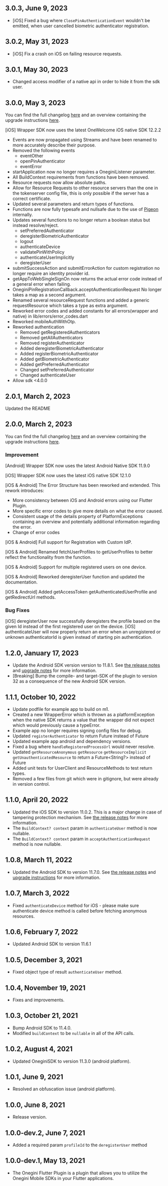 ## 3.0.3, June 9, 2023
* [iOS] Fixed a bug where `ClosePinAuthenticationEvent` wouldn't be emitted, when user cancelled biometric authenticator registration.

## 3.0.2, May 31, 2023
* [iOS] Fix a crash on iOS on failing resource requests.

## 3.0.1, May 30, 2023
* Changed access modifier of a native api in order to hide it from the sdk user.

## 3.0.0, May 3, 2023
You can find the full changelog [here](https://developer.onewelcome.com/flutter/plugin/v2-x) and an overview containing the upgrade instructions [here](https://developer.onewelcome.com/flutter/plugin/v2-0).

[iOS] Wrapper SDK now uses the latest OneWelcome iOS native SDK 12.2.2

* Events are now propagated using Streams and have been renamed to more accurately describe their purpose.
* Removed the following events
  - eventOther
  - openPinAuthenticator
  - eventError
* startApplication now no longer requires a OneginiListener parameter.
* All BuildContext requirements from functions have been removed.
* Resource requests now allow absolute paths.
* Allow for Resource Requests to other resource servers than the one in the tokenserver config file, this is only possible if the server has a correct certificate.
* Updated several parameters and return types of functions.
* Functions are now fully typesafe and nullsafe due to the use of [Pigeon](https://pub.dev/packages/pigeon) internally. 
* Updates several functions to no longer return a boolean status but instead resolve/reject.
  - setPreferredAuthenticator
  - deregisterBiometricAuthenticator
  - logout
  - authenticateDevice
  - validatePinWithPolicy
  - authenticateUserImplicitly
  - deregisterUser
* submitSuccessAction and submitErrorAction for custom registration no longer require an identity provider id.
* getAppToWebSingleSignOn now returns the actual error code instead of a general error when failing.
* OneginiPinRegistrationCallback.acceptAuthenticationRequest No longer takes a map as a second argument.
* Renamed several resourceRequest functions and added a generic requestResource which takes a type as extra argument.
* Reworked error codes and added constants for all errors(wrapper and native) in lib/errors/error_codes.dart
* Reworked mobileAuthWithOtp.
* Reworked authentication
  - Removed getRegisteredAuthenticators
  - Removed getAllAuthenticators
  - Removed registerAuthenticator
  - Added deregisterBiometricAuthenticator
  - Added registerBiometricAuthenticator
  - Added getBiometricAuthenticator
  - Added getPreferredAuthenticator
  - Changed setPreferredAuthenticator
  - Changed authenticateUser
* Allow sdk <4.0.0

## 2.0.1, March 2, 2023
Updated the README

## 2.0.0, March 2, 2023
You can find the full changelog [here](https://developer.onewelcome.com/flutter/plugin/v2-x) and an overview containing the upgrade instructions [here](https://developer.onewelcome.com/flutter/plugin/v2-0).

### Improvement
[Android] Wrapper SDK now uses the latest Android Native SDK 11.9.0

[iOS] Wrapper SDK now uses the latest iOS native SDK 12.1.0

[iOS & Android] The Error Structure has been reworked and extended. This rework introduces:

- More consistency between iOS and Android errors using our Flutter Plugin.
- More specific error codes to give more details on what the error caused.
- Consistent usage of the details property of PlatformExceptions containing an overview and potentially additional information regarding the error.
- Change of error codes

[iOS & Android] Full support for Registration with Custom IdP.

[iOS & Android] Renamed fetchUserProfiles to getUserProfiles to better reflect the functionality from the function.

[iOS & Android] Support for multiple registered users on one device.

[iOS & Android] Reworked deregisterUser function and updated the documentation.

[iOS & Android] Added getAccessToken getAuthenticatedUserProfile and getRedirectUrl methods.


### Bug Fixes
[iOS] deregisterUser now successfully deregisters the profile based on the given Id instead of the first registered user on the device.
[iOS] authenticateUser will now properly return an error when an unregistered or unknown authenticatorId is given instead of starting pin authentication.

## 1.2.0, January 17, 2023
* Update the Android SDK version version to 11.8.1. See [the release notes](https://developer.onewelcome.com/android/android-sdk/11-x) and [upgrade notes](https://developer.onewelcome.com/android/android-sdk/v11-8.1) for more information.
* [Breaking] Bump the compile- and target-SDK of the plugin to version 32 as a consequence of the new Android SDK version.
## 1.1.1, October 10, 2022

* Update podfile for example app to build on m1.
* Created a new WrapperError which is thrown as a platformException when the native SDK returns a value that the wrapper did not expect which would previously cause a typeError.
* Example app no longer requires signing config files for debug.
* Updated `registerAuthenticator` to return Future<void> instead of Future<String>
* Updated example app android and dependency versions.
* Fixed a bug where `handleRegisteredProcessUrl` would never resolve.
* Updated `getResourceAnonymous` `getResource` `getResourceImplicit` `getUnauthenticatedResource` to return a Future<String?> instead of Future<String>
* Added unit tests for UserClient and ResourceMethods to test return types.
* Removed a few files from git which were in gitignore, but were already in version control.

## 1.1.0, April 20, 2022

* Updated the iOS SDK to version 11.0.2. This is a major change in case of tampering protection mechanism. See [the release notes](https://docs-single-tenant.onegini.com/msp/stable/ios-sdk/upgrade-instructions/11.0.0.html) for more information.
* The `BuildContext? context` param in `authenticateUser` method is now nullable.
* The `BuildContext? context` param in `acceptAuthenticationRequest` method is now nullable.

## 1.0.8, March 11, 2022

* Updated the Android SDK to version 11.7.0. See [the release notes](https://docs.onegini.com/projects/android-sdk/en/stable/release-notes/11.X/#1170)
  and [upgrade instructions](https://docs.onegini.com/projects/android-sdk/en/stable/upgrade-instructions/11.7/) for more information.

## 1.0.7, March 3, 2022

* Fixed `authenticateDevice` method for iOS - please make sure authenticate device method is called before fetching anonymous resources.

## 1.0.6, February 7, 2022

* Updated Android SDK to version 11.6.1

## 1.0.5, December 3, 2021

* Fixed object type of result `authenticateUser` method.

## 1.0.4, November 19, 2021

* Fixes and improvements.

## 1.0.3, October 21, 2021

* Bump Android SDK to 11.4.0.
* Modified `buildContext` to be `nullable` in all of the API calls.

## 1.0.2, August 4, 2021

* Updated OneginiSDK to version 11.3.0  (android platform).

## 1.0.1, June 9, 2021

* Resolved an obfuscation issue (android platform).

## 1.0.0, June 8, 2021

* Release version.

## 1.0.0-dev.2, June 7, 2021

* Added a required param `profileId` to the `deregisterUser` method

## 1.0.0-dev.1, May 13, 2021

* The Onegini Flutter Plugin is a plugin that allows you to utilize the Onegini Mobile SDKs in your Flutter applications.
